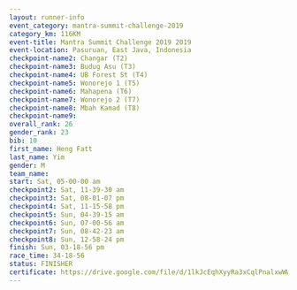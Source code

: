```yaml
---
layout: runner-info 
event_category: mantra-summit-challenge-2019 
category_km: 116KM 
event-title: Mantra Summit Challenge 2019 2019 
event-location: Pasuruan, East Java, Indonesia 
checkpoint-name2: Changar (T2) 
checkpoint-name3: Budug Asu (T3) 
checkpoint-name4: UB Forest St (T4) 
checkpoint-name5: Wonorejo 1 (T5) 
checkpoint-name6: Mahapena (T6) 
checkpoint-name7: Wonorejo 2 (T7) 
checkpoint-name8: Mbah Kamad (T8) 
checkpoint-name9: 
overall_rank: 26
gender_rank: 23
bib: 10
first_name: Heng Fatt
last_name: Yim
gender: M
team_name: 
start: Sat, 05-00-00 am
checkpoint2: Sat, 11-39-30 am
checkpoint3: Sat, 08-01-07 pm
checkpoint4: Sat, 11-15-58 pm
checkpoint5: Sun, 04-39-15 am
checkpoint6: Sun, 07-00-56 am
checkpoint7: Sun, 08-42-23 am
checkpoint8: Sun, 12-58-24 pm
finish: Sun, 03-18-56 pm
race_time: 34-18-56
status: FINISHER
certificate: https://drive.google.com/file/d/1lkJcEqhXyyRa3xCqlPnalxwWWW6mg8cr/view?usp=sharing
---
```

